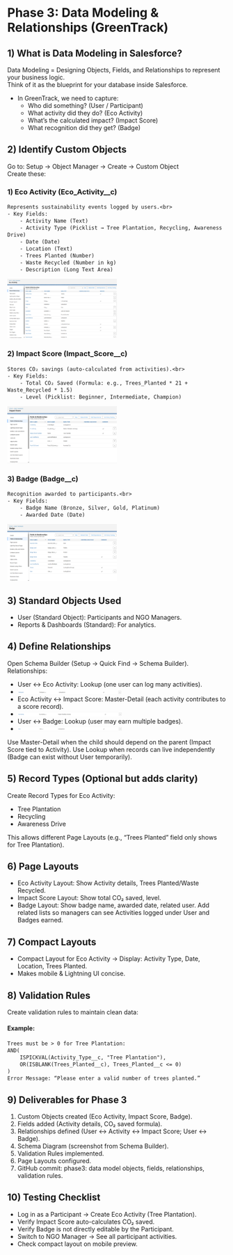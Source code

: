 # Phase 3: Data Modeling & Relationships (GreenTrack)


## 1) What is Data Modeling in Salesforce?
Data Modeling = Designing Objects, Fields, and Relationships to represent your business logic.<br>
Think of it as the blueprint for your database inside Salesforce.<br>
- In GreenTrack, we need to capture:
  - Who did something? (User / Participant)
  -	What activity did they do? (Eco Activity)
  - What’s the calculated impact? (Impact Score)
  - What recognition did they get? (Badge)


## 2) Identify Custom Objects
Go to: Setup → Object Manager → Create → Custom Object<br>
Create these:
### 1) Eco Activity (Eco_Activity__c)
	Represents sustainability events logged by users.<br>
	- Key Fields:
		- Activity Name (Text)
		- Activity Type (Picklist → Tree Plantation, Recycling, Awareness Drive)
		- Date (Date)
		- Location (Text)
		- Trees Planted (Number)
		- Waste Recycled (Number in kg)
		- Description (Long Text Area)
  <img src="Eco_Activity_Object_Setup.png" alt="Eco_Activity_Object_Setup" width=50% />
  
### 2) Impact Score (Impact_Score__c)
   	Stores CO₂ savings (auto-calculated from activities).<br>
	- Key Fields:
		- Total CO₂ Saved (Formula: e.g., Trees_Planted * 21 + Waste_Recycled * 1.5)
		- Level (Picklist: Beginner, Intermediate, Champion)
  <img src="Impact_Score_Object_Setup.png" alt="Impact_Score_Object_Setup" width=50% />
  
### 3) Badge (Badge__c)
   	Recognition awarded to participants.<br>
	- Key Fields:
		- Badge Name (Bronze, Silver, Gold, Platinum)
		- Awarded Date (Date)
  <img src="Badge_Object_Setup.png" alt="Badge_Object_Setup" width=50% />


## 3) Standard Objects Used
- User (Standard Object): Participants and NGO Managers.
- Reports & Dashboards (Standard): For analytics.


## 4) Define Relationships
Open Schema Builder (Setup → Quick Find → Schema Builder).<br>
Relationships:
- User ↔ Eco Activity: Lookup (one user can log many activities).
- <img src="User-EcoActivity.png" alt="User-EcoActivity" width=50% />
- Eco Activity ↔ Impact Score: Master-Detail (each activity contributes to a score record).
- <img src="EcoActivity-ImpactScore.png" alt="EcoActivity-ImpactScore" width=50% />
- User ↔ Badge: Lookup (user may earn multiple badges).
- <img src="User-Badge.png" alt="User-Badge" width=50% />

Use Master-Detail when the child should depend on the parent (Impact Score tied to Activity). Use Lookup when records can live independently (Badge can exist without User temporarily).


## 5) Record Types (Optional but adds clarity)
Create Record Types for Eco Activity:
- Tree Plantation
- Recycling
- Awareness Drive

This allows different Page Layouts (e.g., “Trees Planted” field only shows for Tree Plantation).


## 6) Page Layouts
- Eco Activity Layout: Show Activity details, Trees Planted/Waste Recycled.
- Impact Score Layout: Show total CO₂ saved, level.
- Badge Layout: Show badge name, awarded date, related user.
Add related lists so managers can see Activities logged under User and Badges earned.


## 7) Compact Layouts
- Compact Layout for Eco Activity → Display: Activity Type, Date, Location, Trees Planted.
- Makes mobile & Lightning UI concise.


## 8) Validation Rules
Create validation rules to maintain clean data:
#### Example:
	Trees must be > 0 for Tree Plantation:
	AND(
  		ISPICKVAL(Activity_Type__c, "Tree Plantation"),
  		OR(ISBLANK(Trees_Planted__c), Trees_Planted__c <= 0)
	)
	Error Message: “Please enter a valid number of trees planted.”


## 9) Deliverables for Phase 3
1) Custom Objects created (Eco Activity, Impact Score, Badge).
2) Fields added (Activity details, CO₂ saved formula).
3) Relationships defined (User ↔ Activity ↔ Impact Score; User ↔ Badge).
4) Schema Diagram (screenshot from Schema Builder).
5) Validation Rules implemented.
6) Page Layouts configured.
7) GitHub commit: phase3: data model objects, fields, relationships, validation rules.


## 10) Testing Checklist
- Log in as a Participant → Create Eco Activity (Tree Plantation).
- Verify Impact Score auto-calculates CO₂ saved.
- Verify Badge is not directly editable by the Participant.
- Switch to NGO Manager → See all participant activities.
- Check compact layout on mobile preview.

